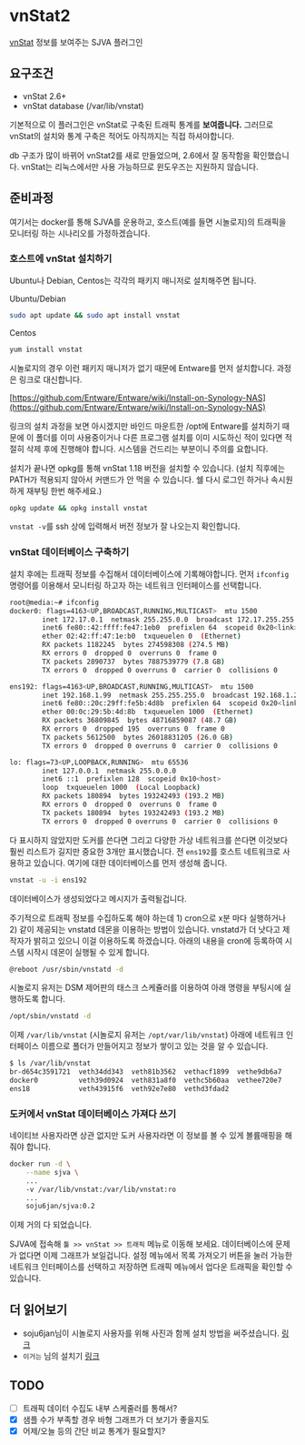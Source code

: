 # vnStat2

[vnStat](https://humdi.net/vnstat/) 정보를 보여주는 SJVA 플러그인

## 요구조건

- vnStat 2.6+
- vnStat database (/var/lib/vnstat)

기본적으로 이 플러그인은 vnStat로 구축된 트래픽 통계를 **보여줍니다.** 그러므로 vnStat의 설치와 통계 구축은 적어도 아직까지는 직접 하셔야합니다.

db 구조가 많이 바뀌어 vnStat2를 새로 만들었으며, 2.6에서 잘 동작함을 확인했습니다. vnStat는 리눅스에서만 사용 가능하므로 윈도우즈는 지원하지 않습니다.  

## 준비과정

여기서는 docker를 통해 SJVA를 운용하고, 호스트(예를 들면 시놀로지)의 트래픽을 모니터링 하는 시나리오를 가정하겠습니다.
 
### 호스트에 vnStat 설치하기

Ubuntu나 Debian, Centos는 각각의 패키지 매니저로 설치해주면 됩니다.

Ubuntu/Debian

```bash
sudo apt update && sudo apt install vnstat
```

Centos

```bash
yum install vnstat
```

시놀로지의 경우 이런 패키지 매니저가 없기 때문에 Entware를 먼저 설치합니다. 과정은 링크로 대신합니다.

[https://github.com/Entware/Entware/wiki/Install-on-Synology-NAS](https://github.com/Entware/Entware/wiki/Install-on-Synology-NAS)

링크의 설치 과정을 보면 아시겠지만 바인드 마운트한 /opt에 Entware를 설치하기 때문에 이 폴더를 이미 사용중이거나 다른 프로그램 설치를 이미 시도하신 적이 있다면 적절히 삭제 후에 진행해야 합니다. 시스템을 건드리는 부분이니 주의를 요합니다.

설치가 끝나면 opkg를 통해 vnStat 1.18 버전을 설치할 수 있습니다. (설치 직후에는 PATH가 적용되지 않아서 커맨드가 안 먹을 수 있습니다. 쉘 다시 로그인 하거나 속시원하게 재부팅 한번 해주세요.)

```bash
opkg update && opkg install vnstat
```

```vnstat -v```를 ssh 상에 입력해서 버전 정보가 잘 나오는지 확인합니다.

### vnStat 데이터베이스 구축하기

설치 후에는 트래픽 정보를 수집해서 데이터베이스에 기록해야합니다. 먼저 ```ifconfig``` 명령어를 이용해서 모니터링 하고자 하는 네트워크 인터페이스를 선택합니다.

```bash
root@media:~# ifconfig
docker0: flags=4163<UP,BROADCAST,RUNNING,MULTICAST>  mtu 1500
        inet 172.17.0.1  netmask 255.255.0.0  broadcast 172.17.255.255
        inet6 fe80::42:ffff:fe47:1eb0  prefixlen 64  scopeid 0x20<link>
        ether 02:42:ff:47:1e:b0  txqueuelen 0  (Ethernet)
        RX packets 1182245  bytes 274598308 (274.5 MB)
        RX errors 0  dropped 0  overruns 0  frame 0
        TX packets 2890737  bytes 7887539779 (7.8 GB)
        TX errors 0  dropped 0 overruns 0  carrier 0  collisions 0

ens192: flags=4163<UP,BROADCAST,RUNNING,MULTICAST>  mtu 1500
        inet 192.168.1.99  netmask 255.255.255.0  broadcast 192.168.1.255
        inet6 fe80::20c:29ff:fe5b:4d8b  prefixlen 64  scopeid 0x20<link>
        ether 00:0c:29:5b:4d:8b  txqueuelen 1000  (Ethernet)
        RX packets 36809845  bytes 48716859087 (48.7 GB)
        RX errors 0  dropped 195  overruns 0  frame 0
        TX packets 5612500  bytes 26018831205 (26.0 GB)
        TX errors 0  dropped 0 overruns 0  carrier 0  collisions 0

lo: flags=73<UP,LOOPBACK,RUNNING>  mtu 65536
        inet 127.0.0.1  netmask 255.0.0.0
        inet6 ::1  prefixlen 128  scopeid 0x10<host>
        loop  txqueuelen 1000  (Local Loopback)
        RX packets 180894  bytes 193242493 (193.2 MB)
        RX errors 0  dropped 0  overruns 0  frame 0
        TX packets 180894  bytes 193242493 (193.2 MB)
        TX errors 0  dropped 0 overruns 0  carrier 0  collisions 0
```

다 표시하지 않았지만 도커를 쓴다면 그리고 다양한 가상 네트워크를 쓴다면 이것보다 훨씬 리스트가 길지만 중요한 3개만 표시했습니다. 전 ```ens192```를 호스트 네트워크로 사용하고 있습니다. 여기에 대한 데이터베이스를 먼저 생성해 줍니다.

```bash
vnstat -u -i ens192
```

데이터베이스가 생성되었다고 메시지가 출력될겁니다.

주기적으로 트래픽 정보를 수집하도록 해야 하는데 1) cron으로 x분 마다 실행하거나 2) 같이 제공되는 vnstatd 데몬을 이용하는 방법이 있습니다. vnstatd가 더 낫다고 제작자가 밝히고 있으니 이걸 이용하도록 하겠습니다. 아래의 내용을 cron에 등록하여 시스템 시작시 데몬이 실행될 수 있게 합니다.  

```bash
@reboot /usr/sbin/vnstatd -d
```

시놀로지 유저는 DSM 제어판의 태스크 스케쥴러를 이용하여 아래 명령을 부팅시에 실행하도록 합니다.

```bash
/opt/sbin/vnstatd -d
```

이제 ```/var/lib/vnstat``` (시놀로지 유저는 ```/opt/var/lib/vnstat```) 아래에 네트워크 인터페이스 이름으로 폴더가 만들어지고 정보가 쌓이고 있는 것을 알 수 있습니다.

```bash
$ ls /var/lib/vnstat
br-d654c3591721  veth34dd343  veth81b3562  vethacf1899  vethe9db6a7
docker0          veth39d0924  veth831a8f0  vethc5b60aa  vethee720e7
ens18            veth43915f6  veth92e7e80  vethd3fdad2
```

### 도커에서 vnStat 데이터베이스 가져다 쓰기

네이티브 사용자라면 상관 없지만 도커 사용자라면 이 정보를 볼 수 있게 볼륨매핑을 해줘야 합니다.

```bash
docker run -d \
    --name sjva \
    ...
    -v /var/lib/vnstat:/var/lib/vnstat:ro
    ...
    soju6jan/sjva:0.2
```

이제 거의 다 되었습니다.

SJVA에 접속해 ```툴 >> vnStat >> 트래픽``` 메뉴로 이동해 보세요. 데이터베이스에 문제가 없다면 이제 그래프가 보일겁니다. 설정 메뉴에서 목록 가져오기 버튼을 눌러 가능한 네트워크 인터페이스를 선택하고 저장하면 트래픽 메뉴에서 업다운 트래픽을 확인할 수 있습니다.

## 더 읽어보기

- soju6jan님이 시놀로지 사용자를 위해 사진과 함께 설치 방법을 써주셨습니다. [링크](https://soju6jan.com/archives/1219)
- `이거는` 님의 설치기 [링크](https://sjva.me/bbs/board.php?bo_table=manual&wr_id=147)

## TODO

- [ ] 트래픽 데이터 수집도 내부 스케줄러를 통해서?
- [x] 샘플 수가 부족할 경우 바형 그래프가 더 보기가 좋을지도
- [x] 어제/오늘 등의 간단 비교 통계가 필요할지?
